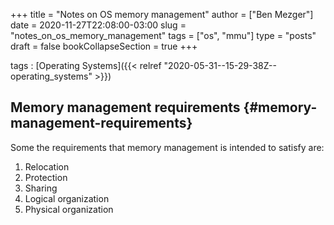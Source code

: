 +++
title = "Notes on OS memory management"
author = ["Ben Mezger"]
date = 2020-11-27T22:08:00-03:00
slug = "notes_on_os_memory_management"
tags = ["os", "mmu"]
type = "posts"
draft = false
bookCollapseSection = true
+++

tags
: [Operating Systems]({{< relref "2020-05-31--15-29-38Z--operating_systems" >}})


## Memory management requirements {#memory-management-requirements}

Some the requirements that memory management is intended to satisfy are:

1.  Relocation
2.  Protection
3.  Sharing
4.  Logical organization
5.  Physical organization